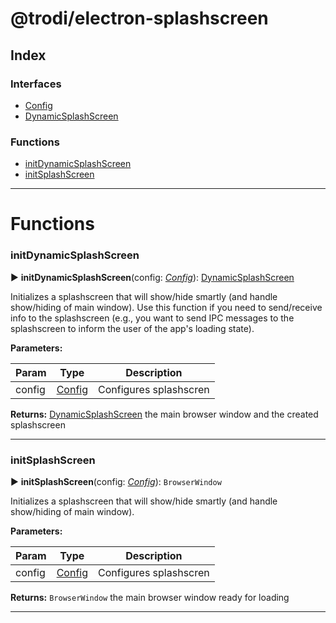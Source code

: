 


#  @trodi/electron-splashscreen

## Index

### Interfaces

* [Config](interfaces/config.md)
* [DynamicSplashScreen](interfaces/dynamicsplashscreen.md)


### Functions

* [initDynamicSplashScreen](#initdynamicsplashscreen)
* [initSplashScreen](#initsplashscreen)



---

# Functions

<a id="initdynamicsplashscreen"></a>

###  initDynamicSplashScreen

► **initDynamicSplashScreen**(config: *[Config](interfaces/config.md)*): [DynamicSplashScreen](interfaces/dynamicsplashscreen.md)






Initializes a splashscreen that will show/hide smartly (and handle show/hiding of main window). Use this function if you need to send/receive info to the splashscreen (e.g., you want to send IPC messages to the splashscreen to inform the user of the app's loading state).


**Parameters:**

| Param | Type | Description |
| ------ | ------ | ------ |
| config | [Config](interfaces/config.md)   |  Configures splashscren |





**Returns:** [DynamicSplashScreen](interfaces/dynamicsplashscreen.md)
the main browser window and the created splashscreen






___

<a id="initsplashscreen"></a>

###  initSplashScreen

► **initSplashScreen**(config: *[Config](interfaces/config.md)*): `BrowserWindow`






Initializes a splashscreen that will show/hide smartly (and handle show/hiding of main window).


**Parameters:**

| Param | Type | Description |
| ------ | ------ | ------ |
| config | [Config](interfaces/config.md)   |  Configures splashscren |





**Returns:** `BrowserWindow`
the main browser window ready for loading






___




